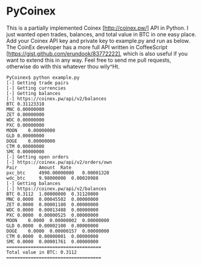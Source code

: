 # PyCoinex

This is a partially implemented Coinex [http://coinex.pw/] API in Python. I just wanted 
open trades, balances, and total value in BTC in one easy place. Add your
Coinex API key and private key to example.py and run as below. The CoinEx
developer has a more full API written in CoffeeScript [https://gist.github.com/erundook/83772222], which is also
useful if you want to extend this in any way. Feel free to send me pull
requests, otherwise do with this whatever thou wily^Ht.

```
PyCoinex$ python example.py 
[-] Getting trade pairs
[-] Getting currencies
[-] Getting balances
[-] https://coinex.pw/api/v2/balances
BTC	0.31123318
MNC	0.00000000
ZET	0.00000000
WDC	0.00000000
PXC	0.00000000
MOON	0.00000000
GLD	0.00000000
DOGE	0.00000000
CTM	0.00000000
SMC	0.00000000
[-] Getting open orders
[-] https://coinex.pw/api/v2/orders/own
Pair		Amount	Rate
pxc_btc		4990.00000000	0.00001320
wdc_btc		9.98000000	0.00020988
[-] Getting balances
[-] https://coinex.pw/api/v2/balances
BTC	0.3112	1.00000000	0.31120000
MNC	0.0000	0.00045502	0.00000000
ZET	0.0000	0.00001180	0.00000000
WDC	0.0000	0.00013488	0.00000000
PXC	0.0000	0.00000525	0.00000000
MOON	0.0000	0.00000002	0.00000000
GLD	0.0000	0.00002100	0.00000000
DOGE	0.0000	0.00000157	0.00000000
CTM	0.0000	0.00000001	0.00000000
SMC	0.0000	0.00001761	0.00000000
===================================
Total value in BTC: 0.3112
===================================
```



